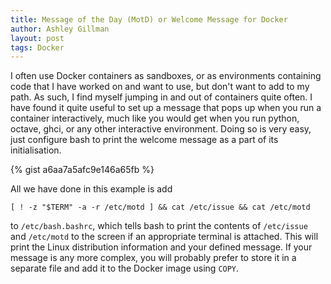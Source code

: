 ```yaml
---
title: Message of the Day (MotD) or Welcome Message for Docker
author: Ashley Gillman
layout: post
tags: Docker
---
```


I often use Docker containers as sandboxes, or as environments
containing code that I have worked on and want to use, but don't want
to add to my path. As such, I find myself jumping in and out of
containers quite often. I have found it quite useful to set up a
message that pops up when you run a container interactively, much like
you would get when you run python, octave, ghci, or any other
interactive environment. Doing so is very easy, just configure bash to
print the welcome message as a part of its initialisation.

{% gist a6aa7a5afc9e146a65fb %}

All we have done in this example is add

    [ ! -z "$TERM" -a -r /etc/motd ] && cat /etc/issue && cat /etc/motd

to `/etc/bash.bashrc`, which tells bash to print the contents of
`/etc/issue` and `/etc/motd` to the screen if an appropriate terminal
is attached. This will print the Linux distribution information and
your defined message. If your message is any more complex, you will
probably prefer to store it in a separate file and add it to the
Docker image using `COPY`.
